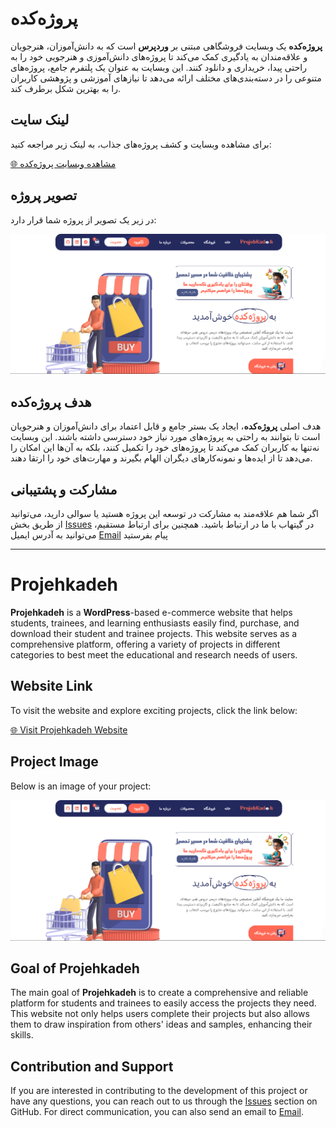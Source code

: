 # پروژه‌کده

**پروژه‌کده** یک وبسایت فروشگاهی مبتنی بر **وردپرس** است که به دانش‌آموزان، هنرجویان و علاقه‌مندان به یادگیری کمک می‌کند تا پروژه‌های دانش‌آموزی و هنرجویی خود را به راحتی پیدا، خریداری و دانلود کنند. این وبسایت به عنوان یک پلتفرم جامع، پروژه‌های متنوعی را در دسته‌بندی‌های مختلف ارائه می‌دهد تا نیازهای آموزشی و پژوهشی کاربران را به بهترین شکل برطرف کند.

## لینک سایت

برای مشاهده وبسایت و کشف پروژه‌های جذاب، به لینک زیر مراجعه کنید:

[🌐 مشاهده وبسایت پروژه‌کده](https://projehkadeh.ir)

## تصویر پروژه

در زیر یک تصویر از پروژه شما قرار دارد:

![تصویر پروژه](Capture.PNG)  <!-- لینک تصویر خود را جایگزین کنید -->

## هدف پروژه‌کده

هدف اصلی **پروژه‌کده**، ایجاد یک بستر جامع و قابل اعتماد برای دانش‌آموزان و هنرجویان است تا بتوانند به راحتی به پروژه‌های مورد نیاز خود دسترسی داشته باشند. این وبسایت نه‌تنها به کاربران کمک می‌کند تا پروژه‌های خود را تکمیل کنند، بلکه به آن‌ها این امکان را می‌دهد تا از ایده‌ها و نمونه‌کارهای دیگران الهام بگیرند و مهارت‌های خود را ارتقا دهند.

## مشارکت و پشتیبانی

اگر شما هم علاقه‌مند به مشارکت در توسعه این پروژه هستید یا سوالی دارید، می‌توانید از طریق بخش [Issues](https://github.com/WhileTrue0087/ProjehkadehRepo) در گیتهاب با ما در ارتباط باشید. همچنین برای ارتباط مستقیم، می‌توانید به آدرس ایمیل [Email](taha.jami.087@gmail.com) پیام بفرستید

---

# Projehkadeh

**Projehkadeh** is a **WordPress**-based e-commerce website that helps students, trainees, and learning enthusiasts easily find, purchase, and download their student and trainee projects. This website serves as a comprehensive platform, offering a variety of projects in different categories to best meet the educational and research needs of users.

## Website Link

To visit the website and explore exciting projects, click the link below:

[🌐 Visit Projehkadeh Website](https://projehkadeh.ir)

## Project Image

Below is an image of your project:

![Project Image](Capture.PNG)  <!-- Replace with your image link -->

## Goal of Projehkadeh

The main goal of **Projehkadeh** is to create a comprehensive and reliable platform for students and trainees to easily access the projects they need. This website not only helps users complete their projects but also allows them to draw inspiration from others' ideas and samples, enhancing their skills.

## Contribution and Support

If you are interested in contributing to the development of this project or have any questions, you can reach out to us through the [Issues](https://github.com/WhileTrue0087/ProjehkadehRepo) section on GitHub. For direct communication, you can also send an email to [Email](taha.jami.087@gmail.com).
